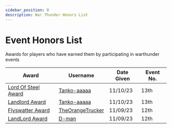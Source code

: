 ```yaml
---
sidebar_position: 0
description: War Thunder Honors List
---
```


# Event Honors List
Awards for players who have earned them by participating in warthunder events

| Award                      | Username                                                         | Date Given | Event No. |
|----------------------------|------------------------------------------------------------------|------------|-----------|
| [Lord Of Steel Award](./awardslist)    | [Tanko-aaaaa](https://trickys.gg/profile/76561198296311977)  | 11/10/23   | 13th |
| [Landlord Award](./awardslist)    | [Tanko-aaaaa](https://trickys.gg/profile/76561198296311977)  | 11/10/23   | 13th |
| [Flyswatter Award](./awardslist)  | [TheOrangeTrucker](https://trickys.gg/profile/76561199226438120) | 11/09/23   | 12th |
| [LandLord Award](./awardslist)    | [D-man](https://trickys.gg/profile/76561199229578269)            | 11/09/23   | 12th |
